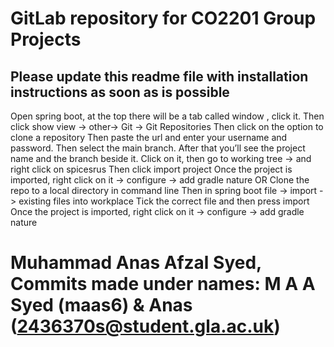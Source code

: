 # GitLab repository for CO2201 Group Projects

## Please update this readme file with installation instructions as soon as is possible

Open spring boot, at the top there will be a tab called window , click it.
Then click show view -> other-> Git -> Git Repositories
Then click on the option to clone a repository 
Then paste the url and enter your username and password.
Then select the main branch.
After that you’ll see the project name and the branch beside it. 
Click on it, then go to working tree -> and right click on spicesrus 
Then click import project
Once the project is imported, right click on it -> configure -> add gradle nature
OR
Clone the repo to a local directory in command line
Then in spring boot file -> import -> existing files into workplace
Tick the correct file and then press import
Once the project is imported, right click on it -> configure -> add gradle nature


# Muhammad Anas Afzal Syed, Commits made under names: M A A Syed (maas6) & Anas (2436370s@student.gla.ac.uk)
